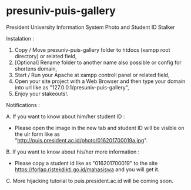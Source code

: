 # presuniv-puis-gallery
President University Information System Photo and Student ID Stalker


Instalation :
  1. Copy / Move presuniv-puis-gallery folder to htdocs (xampp root directory) or related field,
  2. [Optional] Rename folder to another name also possible or config for shortens domain,
  3. Start / Run your Apache at xampp controll panel or related field,
  4. Open your site project with a Web Browser and then type your domain into url like as "127.0.0.1/presuniv-puis-gallery",
  5. Enjoy your stakeouts!.


Notifications :

A. If you want to know about him/her student ID :
  - Please open the image in the new tab and student ID will be visible on the ulr form like as "http://puis.president.ac.id/photo/016201700019a.jpg".
  
B. If you want to know about his/her more information :
  - Please copy a student id like as "016201700019" to the site https://forlap.ristekdikti.go.id/mahasiswa and you will get it.
  
C. More hijacking tutorial to puis.president.ac.id will be coming soon.
